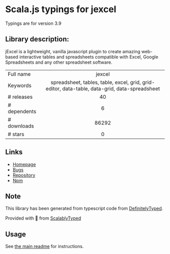 
# Scala.js typings for jexcel

Typings are for version 3.9

## Library description:
jExcel is a lightweight, vanilla javascript plugin to create amazing web-based interactive tables and spreadsheets compatible with Excel, Google Spreadsheets and any other spreadsheet software.

|                    |                 |
| ------------------ | :-------------: |
| Full name          | jexcel |
| Keywords           | spreadsheet, tables, table, excel, grid, grid-editor, data-table, data-grid, data-spreadsheet |
| # releases         | 40 |
| # dependents       | 6 |
| # downloads        | 86292 |
| # stars            | 0 |

## Links
- [Homepage](https://github.com/paulhodel/jexcel)
- [Bugs](https://github.com/paulhodel/jexcel/issues)
- [Repository](https://github.com/paulhodel/jexcel)
- [Npm](https://www.npmjs.com/package/jexcel)
    


## Note
This library has been generated from typescript code from [DefinitelyTyped](https://definitelytyped.org).

Provided with :purple_heart: from [ScalablyTyped](https://github.com/oyvindberg/ScalablyTyped)

## Usage
See [the main readme](../../readme.md) for instructions.


